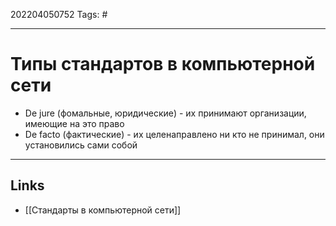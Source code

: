 202204050752
Tags: #

---

# Типы стандартов в компьютерной сети
- De jure (фомальные, юридические) - их принимают организации, имеющие на это право
- De facto (фактические) - их целенаправлено ни кто не принимал, они установились сами собой

---
## Links
- [[Стандарты в компьютерной сети]]